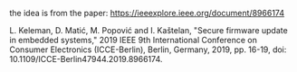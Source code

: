 the idea is from the paper: https://ieeexplore.ieee.org/document/8966174

L. Keleman, D. Matić, M. Popović and I. Kaštelan, "Secure firmware update in embedded systems," 2019 IEEE 9th International Conference on Consumer Electronics (ICCE-Berlin), Berlin, Germany, 2019, pp. 16-19, doi: 10.1109/ICCE-Berlin47944.2019.8966174.